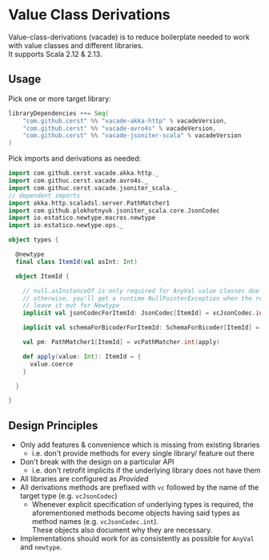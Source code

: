 # Value Class Derivations

Value-class-derivations (vacade) is to reduce boilerplate needed to work with value classes and 
different libraries.  
It supports Scala 2.12 & 2.13.

## Usage

Pick one or more target library:
```scala
libraryDependencies ++= Seq(
    "com.github.cerst" %% "vacade-akka-http" % vacadeVersion,
    "com.github.cerst" %% "vacade-avro4s" % vacadeVersion,
    "com.github.cerst" %% "vacade-jsoniter-scala" % vacadeVersion
)
```

Pick imports and derivations as needed:
```scala
import com.github.cerst.vacade.akka.http._
import com.githuc.cerst.vacade.avro4s._
import com.githuc.cerst.vacade.jsoniter_scala._
// dependent imports
import akka.http.scaladsl.server.PathMatcher1
import com.github.plokhotnyuk.jsoniter_scala.core.JsonCodec
import io.estatico.newtype.macros.newtype
import io.estatico.newtype.ops._

object types {

  @newtype
  final class ItemId(val asInt: Int)

  object ItemId {

    // null.asInstanceOf is only required for AnyVal value classes due to https://github.com/scala/bug/issues/8097
    // otherwise, you'll get a runtime NullPointerException when the resulting codec is first accessed
    // leave it out for Newtype
    implicit val jsonCodecForItemId: JsonCodec[ItemId] = vcJsonCodec.int(apply)(_.asInt, null.asInstanceOf[ItemId])

    implicit val schemaForBicoderForItemId: SchemaForBicoder[ItemId] = vcSchemaForBicoder(apply)(_.asInt)

    val pm: PathMatcher1[ItemId] = vcPathMatcher.int(apply)

    def apply(value: Int): ItemId = {
      value.coerce
    }

  }

}
```


## Design Principles

* Only add features & convenience which is missing from existing libraries
  * i.e. don't provide methods for every single library/ feature out there 
* Don't break with the design on a particular API
  * i.e. don't retrofit implicits if the underlying library does not have them
* All libraries are configured as _Provided_
* All derivations methods are prefixed with `vc` followed by the name of the target type (e.g. `vcJsonCodec`)
  * Whenever explicit specification of underlying types is required, the aforementioned methods become objects
    having said types as method names (e.g. `vcJsonCodec.int`).  
    These objects also document why they are necessary.
* Implementations should work for as consistently as possible for `AnyVal` and `newtype`.
